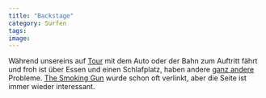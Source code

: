 ```yaml
---
title: "Backstage"
category: Surfen
tags: 
image: 
---
```


Während unsereins auf [Tour](http://www.the-groundzero.com/tag/snwt) mit dem Auto oder der Bahn zum Auftritt fährt und froh ist über Essen und einen Schlafplatz, haben andere [ganz andere](http://www.thesmokinggun.com/backstagetour/index.html) Probleme. [The Smoking Gun](http://www.thesmokinggun.com/) wurde schon oft verlinkt, aber die Seite ist immer wieder interessant.